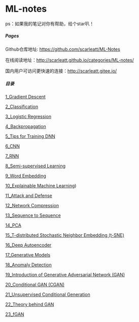 # ML-notes

ps：如果我的笔记对你有帮助，给个star叭！


##### Pages

Github仓库地址: https://github.com/scarleatt/ML-Notes

在线阅读地址：http://scarleatt.github.io/categories/ML-notes/

国内用户可访问更快速的连接：http://scarleatt.gitee.io/

##### 目录

[1_Gradient Descent]( https://scarleatt.gitee.io/ML-notes/ML-notes-html/1_gradientdescent.html)

[2_Classification](https://scarleatt.gitee.io/ML-notes/ML-notes-html/2_classification.html)

[3_Logistic Regression]( https://scarleatt.gitee.io/ML-notes/ML-notes-html/3_logistic-regression.html)

[4_Backpropagation](https://scarleatt.gitee.io/ML-notes/ML-notes-html/4_backpropagation.html)

[5_Tips for Training DNN](https://scarleatt.gitee.io/ML-notes/ML-notes-html/5_DNN_tip.html)

[6_CNN](https://scarleatt.gitee.io/ML-notes/ML-notes-html/6_CNN.html)

[7_RNN](https://scarleatt.gitee.io/ML-notes/ML-notes-html/7_RNN.html)

[8_Semi-supervised Learning](https://scarleatt.gitee.io/ML-notes/ML-notes-html/8_semi-supervised.html)

[9_Word Embedding](https://scarleatt.gitee.io/ML-notes/ML-notes-html/9_word-embedding.html)

[10_Explainable Machine Learning](https://scarleatt.gitee.io/ML-notes/ML-notes-html/10_explainable_AI.html))

[11_Attack and Defense](https://scarleatt.gitee.io/ML-notes/ML-notes-html/11_attack_ml_models.html)

[12_Network Compression](https://scarleatt.gitee.io/ML-notes/ML-notes-html/12_network_compression.html)

[13_Sequence to Sequence](https://scarleatt.gitee.io/ML-notes/ML-notes-html/13_seq2seq.html)

[14_PCA](https://scarleatt.gitee.io/ML-notes/ML-notes-html/14_PCA.html)

[15_T-distributed Stochastic Neighbor Embedding (t-SNE)](https://scarleatt.gitee.io/ML-notes/ML-notes-html/15_TSNE.html)

[16_Deep Autoencoder](https://scarleatt.gitee.io/ML-notes/ML-notes-html/16_deep_autoencoder.html)

[17_Generative Models](https://scarleatt.gitee.io/ML-notes/ML-notes-html/17_generative-models.html)

[18_Anomaly Detection](https://scarleatt.gitee.io/ML-notes/ML-notes-html/18_anomaly_detection.html)

[19_Introduction of Generative Adversarial Network (GAN)](https://scarleatt.gitee.io/ML-notes/ML-notes-html/19_intro_GAN.html)

[20_Conditional GAN (CGAN)](https://scarleatt.gitee.io/ML-notes/ML-notes-html/20_CGAN.html)

[21_Unsupervised Conditional Generation](https://scarleatt.gitee.io/ML-notes/ML-notes-html/21_CycleGAN.html)

[22_Theory behind GAN](https://scarleatt.gitee.io/ML-notes/ML-notes-html/22_theory_behind_GAN.html)

[23_fGAN](https://scarleatt.gitee.io/ML-notes/ML-notes-html/23_fGAN.html)
